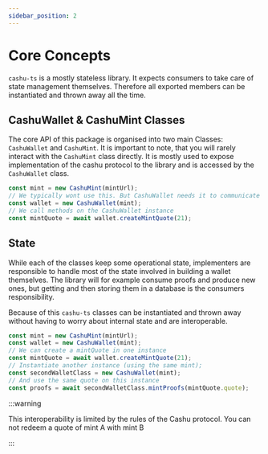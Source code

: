 ```yaml
---
sidebar_position: 2
---
```


# Core Concepts

`cashu-ts` is a mostly stateless library. It expects consumers to take care of state management themselves. Therefore all exported members can be instantiated and thrown away all the time.

## CashuWallet & CashuMint Classes

The core API of this package is organised into two main Classes: `CashuWallet` and `CashuMint`. It is important to note, that you will rarely interact with the `CashuMint` class directly. It is mostly used to expose implementation of the cashu protocol to the library and is accessed by the `CashuWallet` class.

```ts
const mint = new CashuMint(mintUrl);
// We typically wont use this. But CashuWallet needs it to communicate with a mint
const wallet = new CashuWallet(mint);
// We call methods on the CashuWallet instance
const mintQuote = await wallet.createMintQuote(21);
```

## State

While each of the classes keep some operational state, implementers are responsible to handle most of the state involved in building a wallet themselves. The library will for example consume proofs and produce new ones, but getting and then storing them in a database is the consumers responsibility.

Because of this `cashu-ts` classes can be instantiated and thrown away without having to worry about internal state and are interoperable.

```ts
const mint = new CashuMint(mintUrl);
const wallet = new CashuWallet(mint);
// We can create a mintQuote in one instance
const mintQuote = await wallet.createMintQuote(21);
// Instantiate another instance (using the same mint);
const secondWalletClass = new CashuWallet(mint);
// And use the same quote on this instance
const proofs = await secondWalletClass.mintProofs(mintQuote.quote);
```

:::warning

This interoperability is limited by the rules of the Cashu protocol. You can not redeem a quote of mint A with mint B

:::
